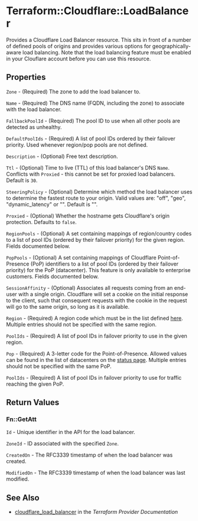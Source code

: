 # Terraform::Cloudflare::LoadBalancer

Provides a Cloudflare Load Balancer resource. This sits in front of a number of defined pools of origins and provides various options for geographically-aware load balancing. Note that the load balancing feature must be enabled in your Clouflare account before you can use this resource.

## Properties

`Zone` - (Required) The zone to add the load balancer to.

`Name` - (Required) The DNS name (FQDN, including the zone) to associate with the load balancer.

`FallbackPoolId` - (Required) The pool ID to use when all other pools are detected as unhealthy.

`DefaultPoolIds` - (Required) A list of pool IDs ordered by their failover priority. Used whenever region/pop pools are not defined.

`Description` - (Optional) Free text description.

`Ttl` - (Optional) Time to live (TTL) of this load balancer's DNS `Name`. Conflicts with `Proxied` - this cannot be set for proxied load balancers. Default is `30`.

`SteeringPolicy` - (Optional) Determine which method the load balancer uses to determine the fastest route to your origin. Valid values  are: "off", "geo", "dynamic_latency" or "". Default is "".

`Proxied` - (Optional) Whether the hostname gets Cloudflare's origin protection. Defaults to `false`.

`RegionPools` - (Optional) A set containing mappings of region/country codes to a list of pool IDs (ordered by their failover priority) for the given region. Fields documented below.

`PopPools` - (Optional) A set containing mappings of Cloudflare Point-of-Presence (PoP) identifiers to a list of pool IDs (ordered by their failover priority) for the PoP (datacenter). This feature is only available to enterprise customers. Fields documented below.

`SessionAffinity` - (Optional) Associates all requests coming from an end-user with a single origin. Cloudflare will set a cookie on the initial response to the client, such that consequent requests with the cookie in the request will go to the same origin, so long as it is available.

`Region` - (Required) A region code which must be in the list defined [here](https://support.cloudflare.com/hc/en-us/articles/115000540888-Load-Balancing-Geographic-Regions). Multiple entries should not be specified with the same region.

`PoolIds` - (Required) A list of pool IDs in failover priority to use in the given region.

`Pop` - (Required) A 3-letter code for the Point-of-Presence. Allowed values can be found in the list of datacenters on the [status page](https://www.cloudflarestatus.com/). Multiple entries should not be specified with the same PoP.

`PoolIds` - (Required) A list of pool IDs in failover priority to use for traffic reaching the given PoP.


## Return Values

### Fn::GetAtt

`Id` - Unique identifier in the API for the load balancer.

`ZoneId` - ID associated with the specified `Zone`.

`CreatedOn` - The RFC3339 timestamp of when the load balancer was created.

`ModifiedOn` - The RFC3339 timestamp of when the load balancer was last modified.

## See Also

* [cloudflare_load_balancer](https://www.terraform.io/docs/providers/cloudflare/r/load_balancer.html) in the _Terraform Provider Documentation_